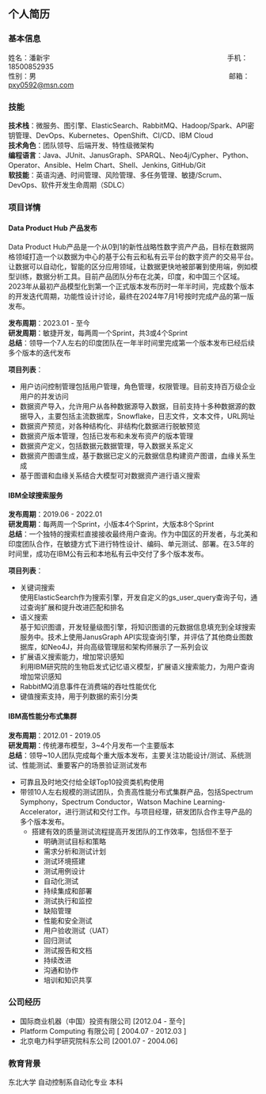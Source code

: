 ## 个人简历

### 基本信息  
姓名：潘新宇 &nbsp; &nbsp; &nbsp; &nbsp; &nbsp; &nbsp; &nbsp; &nbsp; &nbsp; &nbsp; &nbsp; &nbsp; &nbsp; &nbsp; &nbsp; &nbsp; &nbsp; &nbsp; &nbsp; &nbsp; &nbsp; &nbsp; &nbsp; &nbsp; &nbsp; &nbsp; &nbsp; &nbsp; &nbsp; &nbsp; &nbsp; &nbsp; &nbsp; &nbsp; &nbsp; &nbsp; &nbsp; &nbsp; &nbsp; &nbsp; &nbsp; &nbsp; &nbsp; &nbsp; &nbsp; 手机：18500852935  
性别：男  &nbsp; &nbsp; &nbsp; &nbsp; &nbsp; &nbsp; &nbsp; &nbsp; &nbsp; &nbsp; &nbsp; &nbsp; &nbsp; &nbsp; &nbsp; &nbsp; &nbsp; &nbsp; &nbsp; &nbsp; &nbsp; &nbsp; &nbsp; &nbsp; &nbsp; &nbsp; &nbsp; &nbsp; &nbsp; &nbsp; &nbsp; &nbsp; &nbsp; &nbsp; &nbsp; &nbsp; &nbsp; &nbsp; &nbsp; &nbsp; &nbsp; &nbsp; &nbsp; &nbsp; &nbsp; &nbsp; &nbsp; &nbsp; &nbsp; 邮箱：pxy0592@msn.com  

### 技能
**技术栈**：微服务、图引擎、ElasticSearch、RabbitMQ、Hadoop/Spark、API密钥管理、DevOps、Kubernetes、OpenShift、CI/CD、IBM Cloud  
**技术角色**：团队领导、后端开发、特性级微架构  
**编程语言**：Java、JUnit、JanusGraph、SPARQL、Neo4j/Cypher、Python、Operator、Ansible、Helm Chart、Shell、Jenkins, GitHub/Git  
**软技能**：英语沟通、时间管理、风险管理、多任务管理、敏捷/Scrum、DevOps、软件开发生命周期（SDLC） 

### 项目详情
#### Data Product Hub 产品发布
Data Product Hub产品是一个从0到1的新性战略性数字资产产品，目标在数据网格领域打造一个以数据为中心的基于公有云和私有云平台的数字资产的交易平台。让数据可以自动化，智能的区分应用领域，让数据更快地被部署到使用端，例如模型训练，数据分析工具。目前产品团队分布在北美，印度，和中国三个区域。2023年从最初产品模型化到第一个正式版本发布历时一年半时间，完成数个版本的开发迭代周期，功能性设计讨论，最终在2024年7月1号按时完成产品的第一版发布。

**发布周期**：2023.01 - 至今  
**研发周期**：敏捷开发，每两周一个Sprint，共3或4个Sprint  
**总结**：领导一个7人左右的印度团队在一年半时间里完成第一个版本发布已经后续多个版本的迭代发布  

**项目列表**：  
  - 用户访问控制管理包括用户管理，角色管理，权限管理。目前支持百万级企业用户的并发访问
  - 数据资产导入，允许用户从各种数据源导入数据，目前支持十多种数据源的数据导入，主要包括主流数据库，Snowflake，日志文件，文本文件，URL网址
  - 数据资产预览，对各种结构化、非结构化数据进行脱敏预览
  - 数据资产版本管理，包括已发布和未发布资产的版本管理
  - 数据资产定义，包括数据元数据管理，导入数据关系定义
  - 数据资产图谱生成，基于数据已定义的元数据信息构建资产图谱，血缘关系生成
  - 基于图谱和血缘关系结合大模型可对数据资产进行语义搜索

#### IBM全球搜索服务  

**发布周期**：2019.06 - 2022.01  
**研发周期**：每两周一个Sprint，小版本4个Sprint，大版本8个Sprint  
**总结**：一个独特的搜索栏直接接收最终用户查询。作为中国区的开发者，与北美和印度团队合作，在敏捷方式下进行特性设计、编码、单元测试、部署。在3.5年的时间里，成功在IBM公有云和本地私有云中交付了多个版本发布。

**项目列表**：  
- 关键词搜索  
  使用ElasticSearch作为搜索引擎，开发自定义的gs_user_query查询子句，通过查询扩展和提升改进匹配和排名  
- 语义搜索  
  基于知识图谱，开发轻量级图引擎，将知识图谱的元数据信息填充到全球搜索服务中。技术上使用JanusGraph API实现查询引擎，并评估了其他商业图数据库，如Neo4J，并向高级管理层和架构师展示了一系列会议  
- 扩展语义搜索能力，增加常识感知  
  利用IBM研究院的生物启发式记忆语义模型，扩展语义搜索能力，为用户查询增加常识感知  
- RabbitMQ消息事件在消费端的吞吐性能优化  
- 键值搜索支持，用于列数据的索引分类

#### IBM高性能分布式集群  
**发布周期**：2012.01 - 2019.05  
**研发周期**：传统瀑布模型，3~4个月发布一个主要版本  
**总结**：领导~10人团队完成每个重大版本发布，主要关注功能设计/测试、系统测试、性能测试、重要客户的场景验证测试发布  
- 可靠且及时地交付给全球Top10投资类机构使用
- 带领10人左右规模的测试团队，负责高性能分布式集群产品，包括Spectrum Symphony，Spectrum Conductor，Watson Machine Learning-Accelerator，进行测试和交付工作。与项目经理，研发团队合作主导产品的多个版本发布。
    - 搭建有效的质量测试流程提高开发团队的工作效率，包括但不至于
        - 明确测试目标和策略
        - 需求分析和测试计划
        - 测试环境搭建
        - 测试用例设计
        - 自动化测试
        - 持续集成和部署
        - 测试执行和监控
        - 缺陷管理
        - 性能和安全测试
        - 用户验收测试（UAT）
        - 回归测试
        - 测试报告和文档
        - 持续改进
        - 沟通和协作
        - 培训和知识共享

### **公司经历**  
- 国际商业机器（中国）投资有限公司 [2012.04 - 至今]  
- Platform Computing 有限公司 [ 2004.07 - 2012.03 ]  
- 北京电力科学研究院科东公司 [2001.07 - 2004.06]  

### **教育背景**  
东北大学 自动控制系自动化专业 本科

